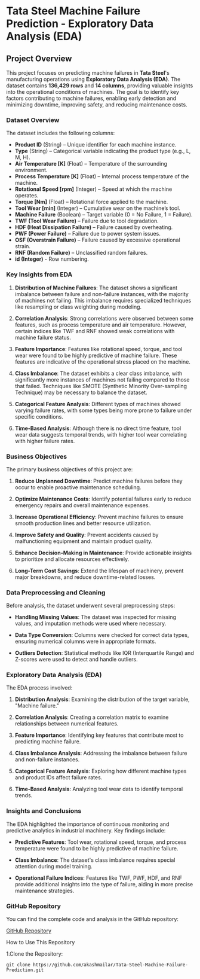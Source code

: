 # Tata Steel Machine Failure Prediction - Exploratory Data Analysis (EDA)

## Project Overview

This project focuses on predicting machine failures in **Tata Steel**'s manufacturing operations using **Exploratory Data Analysis (EDA)**. The dataset contains **136,429 rows** and **14 columns**, providing valuable insights into the operational conditions of machines. The goal is to identify key factors contributing to machine failures, enabling early detection and minimizing downtime, improving safety, and reducing maintenance costs.


### Dataset Overview

The dataset includes the following columns:

- **Product ID** (String) – Unique identifier for each machine instance.
- **Type** (String) – Categorical variable indicating the product type (e.g., L, M, H).
- **Air Temperature [K]** (Float) – Temperature of the surrounding environment.
- **Process Temperature [K]** (Float) – Internal process temperature of the machine.
- **Rotational Speed [rpm]** (Integer) – Speed at which the machine operates.
- **Torque [Nm]** (Float) – Rotational force applied to the machine.
- **Tool Wear [min]** (Integer) – Cumulative wear on the machine’s tool.
- **Machine Failure** (Boolean) – Target variable (0 = No Failure, 1 = Failure).
- **TWF (Tool Wear Failure)** – Failure due to tool degradation.
- **HDF (Heat Dissipation Failure)** – Failure caused by overheating.
- **PWF (Power Failure)** – Failure due to power system issues.
- **OSF (Overstrain Failure)** – Failure caused by excessive operational strain.
- **RNF (Random Failure)** – Unclassified random failures.
- **id (Integer)** - Row numbering.


### Key Insights from EDA

1. **Distribution of Machine Failures**: The dataset shows a significant imbalance between failure and non-failure instances, with the majority of machines not failing. This imbalance requires specialized techniques like resampling or class weighting during modeling.

2. **Correlation Analysis**: Strong correlations were observed between some features, such as process temperature and air temperature. However, certain indices like TWF and RNF showed weak correlations with machine failure status.

3. **Feature Importance**: Features like rotational speed, torque, and tool wear were found to be highly predictive of machine failure. These features are indicative of the operational stress placed on the machine.

4. **Class Imbalance**: The dataset exhibits a clear class imbalance, with significantly more instances of machines not failing compared to those that failed. Techniques like SMOTE (Synthetic Minority Over-sampling Technique) may be necessary to balance the dataset.

5. **Categorical Feature Analysis**: Different types of machines showed varying failure rates, with some types being more prone to failure under specific conditions.

6. **Time-Based Analysis**: Although there is no direct time feature, tool wear data suggests temporal trends, with higher tool wear correlating with higher failure rates.


### Business Objectives

The primary business objectives of this project are:

1. **Reduce Unplanned Downtime**: Predict machine failures before they occur to enable proactive maintenance scheduling.

2. **Optimize Maintenance Costs**: Identify potential failures early to reduce emergency repairs and overall maintenance expenses.

3. **Increase Operational Efficiency**: Prevent machine failures to ensure smooth production lines and better resource utilization.

4. **Improve Safety and Quality**: Prevent accidents caused by malfunctioning equipment and maintain product quality.

5. **Enhance Decision-Making in Maintenance**: Provide actionable insights to prioritize and allocate resources effectively.

6. **Long-Term Cost Savings**: Extend the lifespan of machinery, prevent major breakdowns, and reduce downtime-related losses.


### Data Preprocessing and Cleaning

Before analysis, the dataset underwent several preprocessing steps:

- **Handling Missing Values**: The dataset was inspected for missing values, and imputation methods were used where necessary.

- **Data Type Conversion**: Columns were checked for correct data types, ensuring numerical columns were in appropriate formats.

- **Outliers Detection**: Statistical methods like IQR (Interquartile Range) and Z-scores were used to detect and handle outliers.


### Exploratory Data Analysis (EDA)

The EDA process involved:

1. **Distribution Analysis**: Examining the distribution of the target variable, "Machine failure."

2. **Correlation Analysis**: Creating a correlation matrix to examine relationships between numerical features.

3. **Feature Importance**: Identifying key features that contribute most to predicting machine failure.

4. **Class Imbalance Analysis**: Addressing the imbalance between failure and non-failure instances.

5. **Categorical Feature Analysis**: Exploring how different machine types and product IDs affect failure rates.

6. **Time-Based Analysis**: Analyzing tool wear data to identify temporal trends.


### Insights and Conclusions

The EDA highlighted the importance of continuous monitoring and predictive analytics in industrial machinery. Key findings include:

- **Predictive Features**: Tool wear, rotational speed, torque, and process temperature were found to be highly predictive of machine failure.

- **Class Imbalance**: The dataset's class imbalance requires special attention during model training.

- **Operational Failure Indices**: Features like TWF, PWF, HDF, and RNF provide additional insights into the type of failure, aiding in more precise maintenance strategies.


### GitHub Repository
You can find the complete code and analysis in the GitHub repository:

[GitHub Repository](https://github.com/akashmailar/Tata-Steel-Machine-Failure-Prediction/)

How to Use This Repository

1.Clone the Repository:
```
git clone https://github.com/akashmailar/Tata-Steel-Machine-Failure-Prediction.git
```
